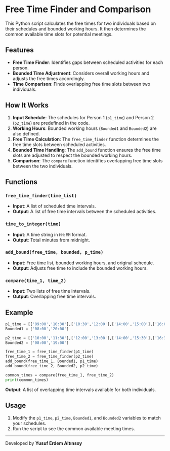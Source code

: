 # Free Time Finder and Comparison

This Python script calculates the free times for two individuals based on their schedules and bounded working hours. It then determines the common available time slots for potential meetings.

## Features

- **Free Time Finder**: Identifies gaps between scheduled activities for each person.
- **Bounded Time Adjustment**: Considers overall working hours and adjusts the free times accordingly.
- **Time Comparison**: Finds overlapping free time slots between two individuals.

## How It Works

1. **Input Schedule**: The schedules for Person 1 (`p1_time`) and Person 2 (`p2_time`) are predefined in the code.
2. **Working Hours**: Bounded working hours (`Bounded1` and `Bounded2`) are also defined.
3. **Free Time Calculation**: The `free_time_finder` function determines the free time slots between scheduled activities.
4. **Bounded Time Handling**: The `add_bound` function ensures the free time slots are adjusted to respect the bounded working hours.
5. **Comparison**: The `compare` function identifies overlapping free time slots between the two individuals.

## Functions

### `free_time_finder(time_list)`

- **Input**: A list of scheduled time intervals.
- **Output**: A list of free time intervals between the scheduled activities.

### `time_to_integer(time)`

- **Input**: A time string in `HH:MM` format.
- **Output**: Total minutes from midnight.

### `add_bound(free_time, bounded, p_time)`

- **Input**: Free time list, bounded working hours, and original schedule.
- **Output**: Adjusts free time to include the bounded working hours.

### `compare(time_1, time_2)`

- **Input**: Two lists of free time intervals.
- **Output**: Overlapping free time intervals.

## Example

```python
p1_time = [['09:00','10:30'],['10:30','12:00'],['14:00','15:00'],['16:00','17:30']]
Bounded1 = ['08:00','20:00']

p2_time = [['10:00','11:30'],['12:00','13:00'],['14:00','15:30'],['16:30','18:00']]
Bounded2 = ['08:00','19:00']

free_time_1 = free_time_finder(p1_time)
free_time_2 = free_time_finder(p2_time)
add_bound(free_time_1, Bounded1, p1_time)
add_bound(free_time_2, Bounded2, p2_time)

common_times = compare(free_time_1, free_time_2)
print(common_times)
```

**Output**: A list of overlapping time intervals available for both individuals.

## Usage

1. Modify the `p1_time`, `p2_time`, `Bounded1`, and `Bounded2` variables to match your schedules.
2. Run the script to see the common available meeting times.

---
Developed by **Yusuf Erdem Altınsoy**

